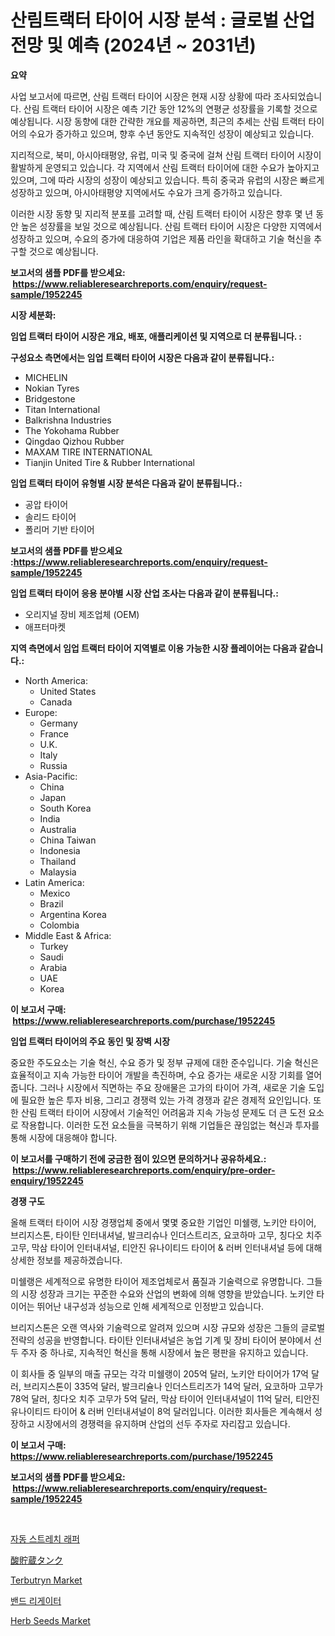 <p><h1>산림트랙터 타이어 시장 분석 : 글로벌 산업 전망 및 예측 (2024년 ~ 2031년)</h1></p><p><strong>요약</strong></p>
<p><p>사업 보고서에 따르면, 산림 트랙터 타이어 시장은 현재 시장 상황에 따라 조사되었습니다. 산림 트랙터 타이어 시장은 예측 기간 동안 12%의 연평균 성장률을 기록할 것으로 예상됩니다. 시장 동향에 대한 간략한 개요를 제공하면, 최근의 추세는 산림 트랙터 타이어의 수요가 증가하고 있으며, 향후 수년 동안도 지속적인 성장이 예상되고 있습니다.</p><p>지리적으로, 북미, 아시아태평양, 유럽, 미국 및 중국에 걸쳐 산림 트랙터 타이어 시장이 활발하게 운영되고 있습니다. 각 지역에서 산림 트랙터 타이어에 대한 수요가 높아지고 있으며, 그에 따라 시장의 성장이 예상되고 있습니다. 특히 중국과 유럽의 시장은 빠르게 성장하고 있으며, 아시아태평양 지역에서도 수요가 크게 증가하고 있습니다.</p><p>이러한 시장 동향 및 지리적 분포를 고려할 때, 산림 트랙터 타이어 시장은 향후 몇 년 동안 높은 성장률을 보일 것으로 예상됩니다. 산림 트랙터 타이어 시장은 다양한 지역에서 성장하고 있으며, 수요의 증가에 대응하여 기업은 제품 라인을 확대하고 기술 혁신을 추구할 것으로 예상됩니다.</p></p>
<p><strong>보고서의 샘플 PDF를 받으세요: &nbsp;<a href="https://www.reliableresearchreports.com/enquiry/request-sample/1952245">https://www.reliableresearchreports.com/enquiry/request-sample/1952245</a></strong></p>
<p><strong>시장 세분화:</strong></p>
<p><strong> 임업 트랙터 타이어 시장은 개요, 배포, 애플리케이션 및 지역으로 더 분류됩니다. :</strong></p>
<p><strong>구성요소 측면에서는 임업 트랙터 타이어 시장은 다음과 같이 분류됩니다.:</strong></p>
<p><ul><li>MICHELIN</li><li>Nokian Tyres</li><li>Bridgestone</li><li>Titan International</li><li>Balkrishna Industries</li><li>The Yokohama Rubber</li><li>Qingdao Qizhou Rubber</li><li>MAXAM TIRE INTERNATIONAL</li><li>Tianjin United Tire & Rubber International</li></ul></p>
<p><strong> 임업 트랙터 타이어 유형별 시장 분석은 다음과 같이 분류됩니다.:</strong></p>
<p><ul><li>공압 타이어</li><li>솔리드 타이어</li><li>폴리머 기반 타이어</li></ul></p>
<p><strong>보고서의 샘플 PDF를 받으세요 :<a href="https://www.reliableresearchreports.com/enquiry/request-sample/1952245">https://www.reliableresearchreports.com/enquiry/request-sample/1952245</a></strong></p>
<p><strong> 임업 트랙터 타이어 응용 분야별 시장 산업 조사는 다음과 같이 분류됩니다.:</strong></p>
<p><ul><li>오리지널 장비 제조업체 (OEM)</li><li>애프터마켓</li></ul></p>
<p><strong>지역 측면에서 임업 트랙터 타이어 지역별로 이용 가능한 시장 플레이어는 다음과 같습니다.:</strong></p>
<p><ul>
    <li>
        North America:
        <ul>
            <li>United States</li>
            <li>Canada</li>
        </ul>
    </li>
    <li>
        Europe:
        <ul>
            <li>Germany</li>
            <li>France</li>
            <li>U.K.</li>
            <li>Italy</li>
            <li>Russia</li>
        </ul>
    </li>
    <li>
        Asia-Pacific:
        <ul>
            <li>China</li>
            <li>Japan</li>
            <li>South Korea</li>
            <li>India</li>
            <li>Australia</li>
            <li>China Taiwan</li>
            <li>Indonesia</li>
            <li>Thailand</li>
            <li>Malaysia</li>
        </ul>
    </li>
    <li>
        Latin America:
        <ul>
            <li>Mexico</li>
            <li>Brazil</li>
            <li>Argentina Korea</li>
            <li>Colombia</li>
        </ul>
    </li>
    <li>
        Middle East & Africa:
        <ul>
            <li>Turkey</li>
            <li>Saudi</li>
            <li>Arabia</li>
            <li>UAE</li>
            <li>Korea</li>
        </ul>
    </li>
    </ul></p>
<p><strong>이 보고서 구매: &nbsp;<a href="https://www.reliableresearchreports.com/purchase/1952245">https://www.reliableresearchreports.com/purchase/1952245</a></strong></p>
<p><strong>임업 트랙터 타이어의 주요 동인 및 장벽 시장</strong></p>
<p><p>중요한 주도요소는 기술 혁신, 수요 증가 및 정부 규제에 대한 준수입니다. 기술 혁신은 효율적이고 지속 가능한 타이어 개발을 촉진하며, 수요 증가는 새로운 시장 기회를 열어줍니다. 그러나 시장에서 직면하는 주요 장애물은 고가의 타이어 가격, 새로운 기술 도입에 필요한 높은 투자 비용, 그리고 경쟁력 있는 가격 경쟁과 같은 경제적 요인입니다. 또한 산림 트랙터 타이어 시장에서 기술적인 어려움과 지속 가능성 문제도 더 큰 도전 요소로 작용합니다. 이러한 도전 요소들을 극복하기 위해 기업들은 끊임없는 혁신과 투자를 통해 시장에 대응해야 합니다.</p></p>
<p><strong>이 보고서를 구매하기 전에 궁금한 점이 있으면 문의하거나 공유하세요.: &nbsp;<a href="https://www.reliableresearchreports.com/enquiry/pre-order-enquiry/1952245">https://www.reliableresearchreports.com/enquiry/pre-order-enquiry/1952245</a></strong></p>
<p><strong>경쟁 구도</strong></p>
<p><p>올해 트랙터 타이어 시장 경쟁업체 중에서 몇몇 중요한 기업인 미쉘랭, 노키안 타이어, 브리지스톤, 타이탄 인터내셔널, 발크리슈나 인더스트리즈, 요코하마 고무, 칭다오 치주 고무, 막삼 타이어 인터내셔널, 티안진 유나이티드 타이어 & 러버 인터내셔널 등에 대해 상세한 정보를 제공하겠습니다. </p><p>미쉘랭은 세계적으로 유명한 타이어 제조업체로서 품질과 기술력으로 유명합니다. 그들의 시장 성장과 크기는 꾸준한 수요와 산업의 변화에 의해 영향을 받았습니다. 노키안 타이어는 뛰어난 내구성과 성능으로 인해 세계적으로 인정받고 있습니다. </p><p>브리지스톤은 오랜 역사와 기술력으로 알려져 있으며 시장 규모와 성장은 그들의 글로벌 전략의 성공을 반영합니다. 타이탄 인터내셔널은 농업 기계 및 장비 타이어 분야에서 선두 주자 중 하나로, 지속적인 혁신을 통해 시장에서 높은 평판을 유지하고 있습니다.</p><p>이 회사들 중 일부의 매출 규모는 각각 미쉘랭이 205억 달러, 노키안 타이어가 17억 달러, 브리지스톤이 335억 달러, 발크리슐나 인더스트리즈가 14억 달러, 요코하마 고무가 78억 달러, 칭다오 치주 고무가 5억 달러, 막삼 타이어 인터내셔널이 11억 달러, 티안진 유나이티드 타이어 & 러버 인터내셔널이 8억 달러입니다. 이러한 회사들은 계속해서 성장하고 시장에서의 경쟁력을 유지하며 산업의 선두 주자로 자리잡고 있습니다.</p></p>
<p><strong>이 보고서 구매: &nbsp; <a href="https://www.reliableresearchreports.com/purchase/1952245">https://www.reliableresearchreports.com/purchase/1952245</a></strong></p>
<p><strong>보고서의 샘플 PDF를 받으세요: &nbsp;<a href="https://www.reliableresearchreports.com/enquiry/request-sample/1952245">https://www.reliableresearchreports.com/enquiry/request-sample/1952245</a></strong><strong></strong></p>
<p>&nbsp;</p>
<p><p><a href="https://github.com/hxzi07639916/Market-Research-Report-List-1/blob/main/91462767819.md">자동 스트레치 래퍼</a></p><p><a href="https://medium.com/@raap8632/%E9%85%B8%E6%80%A7%E8%B2%AF%E8%94%B5%E3%82%BF%E3%83%B3%E3%82%AF%E5%B8%82%E5%A0%B4%E3%83%A1%E3%83%88%E3%83%AA%E3%82%AF%E3%82%B9%E3%81%AE%E8%A7%A3%E8%AA%AD-%E5%B8%82%E5%A0%B4%E3%82%B7%E3%82%A7%E3%82%A2-%E3%83%88%E3%83%AC%E3%83%B3%E3%83%89-%E6%88%90%E9%95%B7%E3%83%91%E3%82%BF%E3%83%BC%E3%83%B3-0f51b8702267">酸貯蔵タンク</a></p><p><a href="https://issuu.com/reportprime-2/docs/terbutryn-market-size-2030.pptx">Terbutryn Market</a></p><p><a href="https://github.com/Hubertstyenger6685/Market-Research-Report-List-1/blob/main/73853387820.md">밴드 리게이터</a></p><p><a href="https://issuu.com/reportprime-2/docs/herb-seeds-market-size-2030.pptx">Herb Seeds Market</a></p></p>